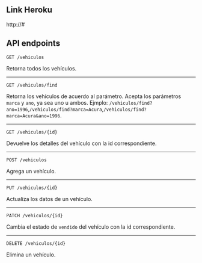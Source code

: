 ## Link Heroku

http://#

## API endpoints

`GET /vehiculos`

Retorna todos los vehículos.

---

`GET /vehiculos/find`

Retorna los vehículos de acuerdo al parámetro.
Acepta los parámetros `marca` y `ano`, ya sea uno u ambos.
Ejmplo: `/vehiculos/find?ano=1996`,`/vehiculos/find?marca=Acura`,`/vehiculos/find?marca=Acura&ano=1996`.

---

`GET /vehiculos/{id}`

Devuelve los detalles del vehículo con la id correspondiente.

---

`POST /vehiculos`

Agrega un vehículo.

---

`PUT /vehiculos/{id}`

Actualiza los datos de un vehículo.

---

`PATCH /vehiculos/{id}`

Cambia el estado de `vendido` del vehículo con la id correspondiente.

---

`DELETE /vehiculos/{id}`

Elimina un vehículo.
